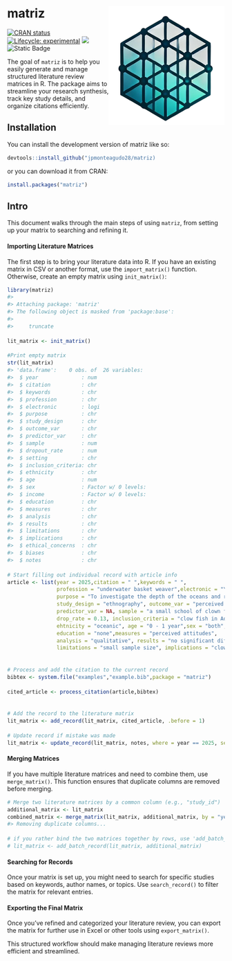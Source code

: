 
<!-- README.md is generated from README.Rmd. Please edit that file -->

# matriz <img src="man/figures/logo.png" align="right" height="275"/>

<!-- badges: start -->

[![CRAN
status](https://www.r-pkg.org/badges/version/matriz)](https://CRAN.R-project.org/package=matriz)
[![Lifecycle:
experimental](https://img.shields.io/badge/lifecycle-experimental-orange.svg)](https://lifecycle.r-lib.org/articles/stages.html#experimental)
[![](https://codecov.io/gh/jpmonteagudo28/matriz/branch/master/graph/badge.svg)](https://app.codecov.io/gh/jpmonteagudo28/matriz)
![Static Badge](https://img.shields.io/badge/epi-research-%2384B4BF)
<!-- badges: end -->

The goal of `matriz` is to help you easily generate and manage
structured literature review matrices in R. The package aims to
streamline your research synthesis, track key study details, and
organize citations efficiently.

## Installation

You can install the development version of matriz like so:

``` r
devtools::install_github("jpmonteagudo28/matriz)
```

or you can download it from CRAN:

``` r
install.packages("matriz")
```

## Intro

This document walks through the main steps of using `matriz`, from
setting up your matrix to searching and refining it.

#### Importing Literature Matrices

The first step is to bring your literature data into R. If you have an
existing matrix in CSV or another format, use the `import_matrix()`
function. Otherwise, create an empty matrix using `init_matrix()`:

``` r
library(matriz)
#> 
#> Attaching package: 'matriz'
#> The following object is masked from 'package:base':
#> 
#>     truncate

lit_matrix <- init_matrix()

#Print empty matrix
str(lit_matrix)
#> 'data.frame':    0 obs. of  26 variables:
#>  $ year              : num 
#>  $ citation          : chr 
#>  $ keywords          : chr 
#>  $ profession        : chr 
#>  $ electronic        : logi 
#>  $ purpose           : chr 
#>  $ study_design      : chr 
#>  $ outcome_var       : chr 
#>  $ predictor_var     : chr 
#>  $ sample            : num 
#>  $ dropout_rate      : num 
#>  $ setting           : chr 
#>  $ inclusion_criteria: chr 
#>  $ ethnicity         : chr 
#>  $ age               : num 
#>  $ sex               : Factor w/ 0 levels: 
#>  $ income            : Factor w/ 0 levels: 
#>  $ education         : chr 
#>  $ measures          : chr 
#>  $ analysis          : chr 
#>  $ results           : chr 
#>  $ limitations       : chr 
#>  $ implications      : chr 
#>  $ ethical_concerns  : chr 
#>  $ biases            : chr 
#>  $ notes             : chr

# Start filling out individual record with article info
article <- list(year = 2025,citation = " ",keywords = " ",
                profession = "underwater basket weaver",electronic = "YES",
                purpose = "To investigate the depth of the oceans and retireve weaving materials",
                study_design = "ethnography", outcome_var = "perceived attitudes towards basket weaving",
                predictor_var = NA, sample = "a small school of clown fish", setting = "Italy",
                drop_rate = 0.13, inclusion_criteria = "clow fish in Adriatic Sea", 
                ehtnicity = "oceanic", age = "0 - 1 year",sex = "both",income = " ",
                education = "none",measures = "perceived attitudes",
                analysis = "qualitative", results = "no significant differences",
                limitations = "small sample size", implications = "clow fish don't like humans taking their homes for their own basket weaving endeavors",ethical_concerns = "no informed consent given to school of clown fish",biases = "clownfish always try to be funny. Lack of seriounness",notes = "more research needed")


# Process and add the citation to the current record
bibtex <- system.file("examples","example.bib",package = "matriz")

cited_article <- process_citation(article,bibtex)


# Add the record to the literature matrix
lit_matrix <- add_record(lit_matrix, cited_article, .before = 1)

# Update record if mistake was made
lit_matrix <- update_record(lit_matrix, notes, where = year == 2025, set_to = "actually, the clow fish don't want us to come back.")
```

#### Merging Matrices

If you have multiple literature matrices and need to combine them, use
`merge_matrix()`. This function ensures that duplicate columns are
removed before merging.

``` r
# Merge two literature matrices by a common column (e.g., "study_id")
additional_matrix <- lit_matrix
combined_matrix <- merge_matrix(lit_matrix, additional_matrix, by = "year", all = TRUE)
#> Removing duplicate columns...

# if you rather bind the two matrices together by rows, use 'add_batch_record()'
# lit_matrix <- add_batch_record(lit_matrix, additional_matrix)
```

#### Searching for Records

Once your matrix is set up, you might need to search for specific
studies based on keywords, author names, or topics. Use
`search_record()` to filter the matrix for relevant entries.

#### Exporting the Final Matrix

Once you’ve refined and categorized your literature review, you can
export the matrix for further use in Excel or other tools using
`export_matrix()`.

This structured workflow should make managing literature reviews more
efficient and streamlined.
